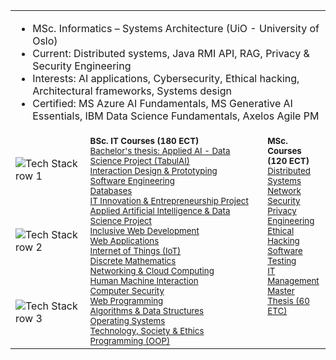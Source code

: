<table>
  <tr><td colspan="3">
<ul>
  <li>MSc. Informatics – Systems Architecture (UiO - University of Oslo)</li>
  <li>Current:</b> Distributed systems, Java RMI API, RAG, Privacy &amp; Security Engineering</li>
  <li>Interests:</b> AI applications, Cybersecurity, Ethical hacking, Architectural frameworks, Systems design</li>
  <li>Certified:</b> MS Azure AI Fundamentals, MS Generative AI Essentials, IBM Data Science Fundamentals, Axelos Agile PM</li>
</ul>
  </td></tr>
  <tr>
    <td>
      <img src="https://skillicons.dev/icons?i=html,css,java,python,nodejs&amp;theme=light" alt="Tech Stack row 1">
    </td>
    <td valign="top" rowspan="3">      
     <sub><b>BSc. IT Courses (180 ECT)</b><br>
      <a href="https://student.oslomet.no/en/studier/-/studieinfo/emne/DATA3900/2024/H%C3%98ST">Bachelor's thesis: Applied AI - Data Science Project (TabulAI)</a><br>
      <a href="https://student.oslomet.no/en/studier/-/studieinfo/emne/ADTS1600/2023/H%C3%98ST">Interaction Design &amp; Prototyping</a><br>
      <a href="https://student.oslomet.no/en/studier/-/studieinfo/emne/DAFE2200/2024/H%C3%98ST">Software Engineering</a><br>
      <a href="https://student.oslomet.no/en/studier/-/studieinfo/emne/DATA1500/2024/H%C3%98ST">Databases</a><br>
      <a href="https://student.oslomet.no/en/studier/-/studieinfo/emne/DATA3740/2024/H%C3%98ST">IT Innovation &amp; Entrepreneurship Project</a><br>
      <a href="https://student.oslomet.no/en/studier/-/studieinfo/emne/DATA3750/2024/H%C3%98ST">Applied Artificial Intelligence &amp; Data Science Project</a><br>
      <a href="https://student.oslomet.no/en/studier/-/studieinfo/emne/DATA1200/2024/H%C3%98ST">Inclusive Web Development</a><br>
      <a href="https://student.oslomet.no/en/studier/-/studieinfo/emne/ITPE3200/2024/H%C3%98ST">Web Applications</a><br>
      <a href="https://student.oslomet.no/en/studier/-/studieinfo/emne/ADSE1310/2024/H%C3%98ST">Internet of Things (IoT)</a><br>
      <a href="https://student.oslomet.no/en/studier/-/studieinfo/emne/DAPE1300/2024/H%C3%98ST">Discrete Mathematics</a><br>
      <a href="https://student.oslomet.no/en/studier/-/studieinfo/emne/DATA2410/2024/H%C3%98ST">Networking &amp; Cloud Computing</a><br>
      <a href="">Human Machine Interaction</a><br>
      <a href="https://student.oslomet.no/en/studier/-/studieinfo/emne/ITPE3100/2024/H%C3%98ST">Computer Security</a><br>
      <a href="https://student.oslomet.no/en/studier/-/studieinfo/emne/DATA1700/2024/H%C3%98ST">Web Programming</a><br>
      <a href="">Algorithms &amp; Data Structures</a><br>
      <a href="">Operating Systems</a><br>
      <a href="">Technology, Society &amp; Ethics</a><br>
      <a href="">Programming (OOP)</a>
      </sub>
    </td>
     <td width="20%" valign="top" rowspan="3">
     <sub><b>MSc. Courses (120 ECT)</b><br>
      <a href="">Distributed Systems</a><br>
      <a href="">Network Security</a><br>
      <a href="">Privacy Engineering</a><br>
      <a href="">Ethical Hacking</a><br>
      <a href="">Software Testing</a><br>
      <a href="">IT Management</a><br>
      <a href="">Master Thesis (60 ETC)</a>
      </sub>
    </td>
  </tr>
  <tr>
    <td>
      <img src="https://skillicons.dev/icons?i=bash,linux,latex,mysql,git&amp;theme=light" alt="Tech Stack row 2">
    </td>
  </tr>
  <tr>
    <td>
      <img src="https://skillicons.dev/icons?i=azure,gcp,docker,kubernetes,pytorch&amp;theme=light" alt="Tech Stack row 3">
    </td>
  </tr>
</table>
